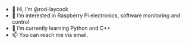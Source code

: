 - 👋 Hi, I’m @rod-laycock
- 👀 I’m interested in Raspberry Pi electronics, software monitoring and control
- 🌱 I’m currently learning Python and C++
- 📫 You can reach me via email.

<!---
rod-laycock/rod-laycock is a ✨ special ✨ repository because its `README.md` (this file) appears on your GitHub profile.
You can click the Preview link to take a look at your changes.
--->
